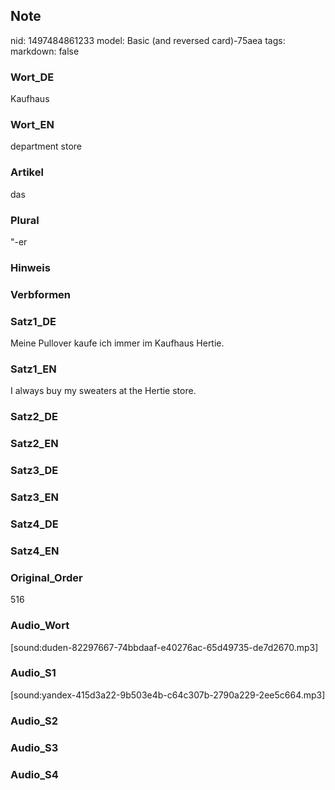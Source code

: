 ## Note
nid: 1497484861233
model: Basic (and reversed card)-75aea
tags: 
markdown: false

### Wort_DE
Kaufhaus

### Wort_EN
department store

### Artikel
das

### Plural
"-er

### Hinweis


### Verbformen


### Satz1_DE
Meine Pullover kaufe ich immer im Kaufhaus Hertie.

### Satz1_EN
I always buy my sweaters at the Hertie store.

### Satz2_DE


### Satz2_EN


### Satz3_DE


### Satz3_EN


### Satz4_DE


### Satz4_EN


### Original_Order
516

### Audio_Wort
[sound:duden-82297667-74bbdaaf-e40276ac-65d49735-de7d2670.mp3]

### Audio_S1
[sound:yandex-415d3a22-9b503e4b-c64c307b-2790a229-2ee5c664.mp3]

### Audio_S2


### Audio_S3


### Audio_S4

